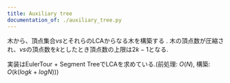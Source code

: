 ```yaml
---
title: Auxiliary tree
documentation_of: ./auxiliary_tree.py
---
```


木から、頂点集合$vs$とそれらのLCAからなる木を構築する
.
木の頂点数が圧縮され、$vs$の頂点数を$k$としたとき頂点数の上限は$2k-1$となる.

実装はEulerTour + Segment TreeでLCAを求めている.(前処理: $O(N)$, 構築: $O(k(logk + logN))$)
